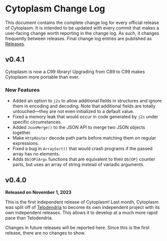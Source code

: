 # Cytoplasm Change Log

This document contains the complete change log for every official release of
Cytoplasm. It is intended to be updated with every commit that makes a user-facing
change worth reporting in the change log. As such, it changes frequently between
releases. Final change log entries are published as [Releases](releases).

## v0.4.1

Cytoplasm is now a C99 library! Upgrading from C89 to C99 makes Cytoplasm more portable
than ever.

### New Features

- Added an option to `j2s` to allow additional fields in structures and ignore them in
encoding and decoding. Note that additional fields are totally untouched&mdash;they
are not even initialized to a default value.
- Fixed a memory leak that would occur in code generated by `j2s` under
  specific circumstances.
- Added `JsonMerge()` to the JSON API to merge two JSON objects together.
- Make `HttpRouter` decode path parts before matching them on regular expressions.
- Fixed a bug in `ArraySort()` that would crash programs if the passed array has no
  elements.
- Adds `Db[OP]Args` functions that are equivalent to their `Db[OP]` counter parts, but 
  uses an array of string instead of variadic arguments.

## v0.4.0

**Released on November 1, 2023**

This is the first independent release of Cytoplasm! Last month, Cytoplasm was
split off of [Telodendria](/Telodendria/Telodendria) to become its own independent
project with its own independent releases. This allows it to develop at a much more
rapid pace than Telodendria.

Changes in future releases will be reported here. Since this is the first release,
there are no changes to show.
